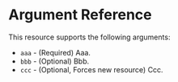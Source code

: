 # Argument Reference

This resource supports the following arguments:

* `aaa` - (Required) Aaa.
* `bbb` - (Optional) Bbb.
* `ccc` - (Optional, Forces new resource) Ccc.
